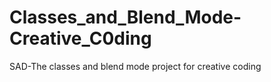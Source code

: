 # Classes_and_Blend_Mode-Creative_C0ding
SAD-The classes and blend mode project for creative coding
